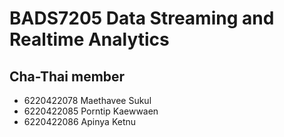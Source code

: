 # BADS7205 Data Streaming and Realtime Analytics

## Cha-Thai member
- 6220422078 Maethavee Sukul
- 6220422085 Porntip Kaewwaen
- 6220422086 Apinya Ketnu

